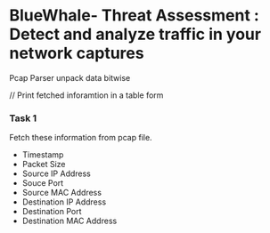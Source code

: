 # BlueWhale- Threat Assessment : Detect and analyze traffic in your network captures


Pcap Parser unpack data bitwise

// Print fetched inforamtion in a table form

<h3> Task 1 </h3>

Fetch these information from pcap file.

- Timestamp
- Packet Size
- Source IP Address
- Souce Port 
- Source MAC Address
- Destination IP Address
- Destination Port
- Destination MAC Address
